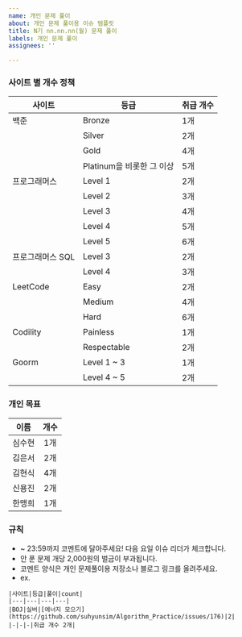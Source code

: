 ```yaml
---
name: 개인 문제 풀이
about: 개인 문제 풀이용 이슈 템플릿
title: N기 nn.nn.nn(월) 문제 풀이
labels: 개인 문제 풀이
assignees: ''

---
```


### 사이트 별 개수 정책

|사이트|등급|취급 개수|
|---|---|---|
|백준|Bronze|1개|
||Silver|2개|
||Gold|4개|
||Platinum을 비롯한 그 이상|5개|
|프로그래머스|Level 1|2개|
||Level 2|3개|
||Level 3|4개|
||Level 4|5개|
||Level 5|6개|
|프로그래머스 SQL|Level 3|2개|
||Level 4|3개|
|LeetCode|Easy|2개|
||Medium|4개|
||Hard|6개|
|Codility|Painless|1개|
||Respectable|2개|
|Goorm|Level 1 ~ 3|1개|
||Level 4 ~ 5|2개|

### 개인 목표

|이름|개수|
|:-:|:-:|
|심수현|1개
|김은서|2개|
|김현식|4개|
|신용진|2개|
|한맹희|1개|

### 규칙
* ~ 23:59까지 코멘트에 달아주세요! 다음 요일 이슈 리더가 체크합니다.
* 안 푼 문제 개당 2,000원의 벌금이 부과됩니다.
* 코멘트 양식은 개인 문제풀이용 저장소나 블로그 링크를 올려주세요.
* ex.

```
|사이트|등급|풀이|count|
|---|---|---|---|
|BOJ|실버|[에너지 모으기](https://github.com/suhyunsim/Algorithm_Practice/issues/176)|2|
|-|-|-|취급 개수 2개|
```
